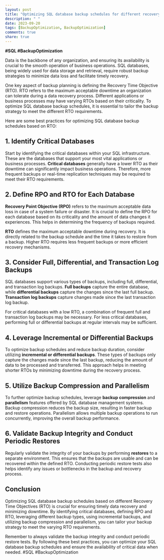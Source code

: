 ```yaml
---
layout: post
title: "Optimizing SQL database backup schedules for different recovery time objectives (RTO)"
description: " "
date: 2023-09-20
tags: [BackupOptimization, BackupOptimization]
comments: true
share: true
---
```


**#SQL #BackupOptimization**

Data is the backbone of any organization, and ensuring its availability is crucial to the smooth operation of business operations. SQL databases, being widely used for data storage and retrieval, require robust backup strategies to minimize data loss and facilitate timely recovery.

One key aspect of backup planning is defining the Recovery Time Objective (RTO). RTO refers to the maximum acceptable downtime an organization can tolerate during a data recovery process. Different applications or business processes may have varying RTOs based on their criticality. To optimize SQL database backup schedules, it is essential to tailor the backup strategy to meet the different RTO requirements.

Here are some best practices for optimizing SQL database backup schedules based on RTO:

## 1. Identify Critical Databases

Start by identifying the critical databases within your SQL infrastructure. These are the databases that support your most vital applications or business processes. **Critical databases** generally have a lower RTO as their downtime can significantly impact business operations. Therefore, more frequent backups or real-time replication techniques may be required to meet their RTO requirements.

## 2. Define RPO and RTO for Each Database

**Recovery Point Objective (RPO)** refers to the maximum acceptable data loss in case of a system failure or disaster. It is crucial to define the RPO for each database based on its criticality and the amount of data changes it experiences. This helps in determining the frequency of backups required.

**RTO** defines the maximum acceptable downtime during recovery. It is directly related to the backup schedule and the time it takes to restore from a backup. Higher RTO requires less frequent backups or more efficient recovery mechanisms.

## 3. Consider Full, Differential, and Transaction Log Backups

SQL databases support various types of backups, including full, differential, and transaction log backups. **Full backups** capture the entire database, while **differential backups** capture the changes since the last full backup. **Transaction log backups** capture changes made since the last transaction log backup.

For critical databases with a low RTO, a combination of frequent full and transaction log backups may be necessary. For less critical databases, performing full or differential backups at regular intervals may be sufficient.

## 4. Leverage Incremental or Differential Backups

To optimize backup schedules and reduce backup duration, consider utilizing **incremental or differential backups**. These types of backups only capture the changes made since the last backup, reducing the amount of data to be processed and transferred. This approach helps in meeting shorter RTOs by minimizing downtime during the recovery process.

## 5. Utilize Backup Compression and Parallelism

To further optimize backup schedules, leverage **backup compression** and **parallelism** features offered by SQL database management systems. Backup compression reduces the backup size, resulting in faster backup and restore operations. Parallelism allows multiple backup operations to run concurrently, improving the overall backup performance.

## 6. Validate Backup Integrity and Conduct Periodic Restores

Regularly validate the integrity of your backups by performing **restores** to a separate environment. This ensures that the backups are usable and can be recovered within the defined RTO. Conducting periodic restore tests also helps identify any issues or bottlenecks in the backup and recovery process.

## Conclusion

Optimizing SQL database backup schedules based on different Recovery Time Objectives (RTO) is crucial for ensuring timely data recovery and minimizing downtime. By identifying critical databases, defining RPO and RTO, leveraging different backup types, using incremental backups, and utilizing backup compression and parallelism, you can tailor your backup strategy to meet the varying RTO requirements.

Remember to always validate the backup integrity and conduct periodic restore tests. By following these best practices, you can optimize your SQL database backup schedules and ensure the availability of critical data when needed. #SQL #BackupOptimization